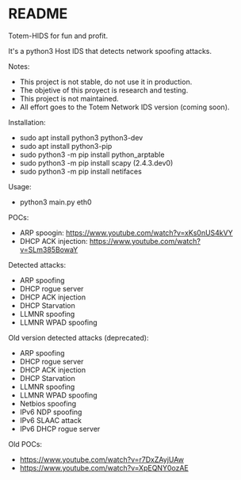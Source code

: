 # README


Totem-HIDS for fun and profit.


It's a python3 Host IDS that detects network spoofing attacks.


Notes:
* This project is not stable, do not use it in production.
* The objetive of this proyect is research and testing.
* This project is not maintained.
* All effort goes to the Totem Network IDS version (coming soon).


Installation:
* sudo apt install python3 python3-dev
* sudo apt install python3-pip
* sudo python3 -m pip install python_arptable
* sudo python3 -m pip install scapy (2.4.3.dev0)
* sudo python3 -m pip install netifaces

Usage:
* python3 main.py eth0


POCs:
* ARP spoogin: https://www.youtube.com/watch?v=xKs0nUS4kVY
* DHCP ACK injection: https://www.youtube.com/watch?v=SLm385BowaY


Detected attacks:
* ARP spoofing
* DHCP rogue server
* DHCP ACK injection
* DHCP Starvation
* LLMNR spoofing
* LLMNR WPAD spoofing

Old version detected attacks (deprecated):
* ARP spoofing
* DHCP rogue server
* DHCP ACK injection
* DHCP Starvation
* LLMNR spoofing
* LLMNR WPAD spoofing
* Netbios spoofing
* IPv6 NDP spoofing
* IPv6 SLAAC attack
* IPv6 DHCP rogue server

Old POCs:
* https://www.youtube.com/watch?v=r7DxZAyjUAw
* https://www.youtube.com/watch?v=XpEQNY0ozAE


